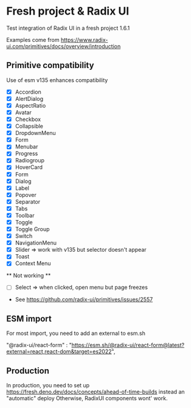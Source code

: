 # Fresh project & Radix UI

Test integration of Radix UI in a fresh project 1.6.1

Examples come from https://www.radix-ui.com/primitives/docs/overview/introduction

## Primitive compatibility

Use of esm v135 enhances compatibility

- [x] Accordion
- [x] AlertDialog
- [x] AspectRatio
- [x] Avatar
- [x] Checkbox
- [x] Collapsible
- [x] DropdownMenu
- [x] Form
- [x] Menubar
- [x] Progress
- [x] Radiogroup
- [x] HoverCard
- [x] Form
- [x] Dialog
- [x] Label
- [x] Popover
- [x] Separator
- [x] Tabs
- [x] Toolbar
- [x] Toggle
- [x] Toggle Group
- [x] Switch
- [x] NavigationMenu
- [x] Slider => work with v135 but selector doesn't appear
- [x] Toast
- [x] Context Menu

** Not working **
- [ ] Select => when clicked, open menu but page freezes
- See https://github.com/radix-ui/primitives/issues/2557

## ESM import

For most import, you need to add an external to esm.sh

"@radix-ui/react-form" :
"https://esm.sh/@radix-ui/react-form@latest?external=react,react-dom&target=es2022",

## Production

In production, you need to set up https://fresh.deno.dev/docs/concepts/ahead-of-time-builds
instead an "automatic" deploy
Otherwise, RadixUI components wont' work.